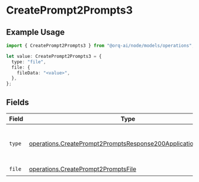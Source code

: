 # CreatePrompt2Prompts3

## Example Usage

```typescript
import { CreatePrompt2Prompts3 } from "@orq-ai/node/models/operations";

let value: CreatePrompt2Prompts3 = {
  type: "file",
  file: {
    fileData: "<value>",
  },
};
```

## Fields

| Field                                                                                                                                          | Type                                                                                                                                           | Required                                                                                                                                       | Description                                                                                                                                    |
| ---------------------------------------------------------------------------------------------------------------------------------------------- | ---------------------------------------------------------------------------------------------------------------------------------------------- | ---------------------------------------------------------------------------------------------------------------------------------------------- | ---------------------------------------------------------------------------------------------------------------------------------------------- |
| `type`                                                                                                                                         | [operations.CreatePrompt2PromptsResponse200ApplicationJSONType](../../models/operations/createprompt2promptsresponse200applicationjsontype.md) | :heavy_check_mark:                                                                                                                             | The type of the content part. Always `file`.                                                                                                   |
| `file`                                                                                                                                         | [operations.CreatePrompt2PromptsFile](../../models/operations/createprompt2promptsfile.md)                                                     | :heavy_check_mark:                                                                                                                             | N/A                                                                                                                                            |